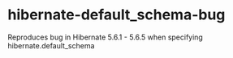 # hibernate-default_schema-bug
Reproduces bug in Hibernate 5.6.1 - 5.6.5 when specifying hibernate.default_schema
